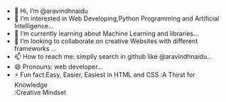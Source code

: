 - 👋 Hi, I’m @aravindhnaidu
- 👀 I’m interested in Web Developing,Python Programming and Artificial Intelligence...
- 🌱 I’m currently learning about Machine Learning and libraries...
- 💞️ I’m looking to collaborate on creative Websites with different frameworks ...
- 📫 How to reach me: simplly search in github like @aravindhnaidu...
- 😄 Pronouns: web developer...
- ⚡ Fun fact:Easy, Easier, Easiest in HTML and CSS
              :A Thirst for Knowledge      
              :Creative Mindset


<!---
aravindhnaidu/aravindhnaidu is a ✨ special ✨ repository because its `README.md` (this file) appears on your GitHub profile.
You can click the Preview link to take a look at your changes.
--->
